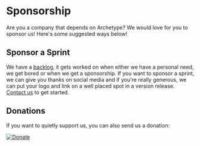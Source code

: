 # Sponsorship

Are you a company that depends on Archetype? We would love for you to sponsor us! Here's some suggested ways below!

## Sponsor a Sprint

We have a [backlog](https://github.com/kgiszewski/Archetype/issues), it gets worked on when either we have a personal need, we get bored or when we get a sponsorship. If you want to sponsor a sprint, we can give you thanks on social media and if you're really generous, we can put your logo and link on a well placed spot in a version release. [Contact us](https://twitter.com/ArchetypeKit) to get started.

## Donations

If you want to quietly support us, you can also send us a donation:

[![Donate](https://img.shields.io/badge/Donate-PayPal-green.svg)](https://www.paypal.com/cgi-bin/webscr?cmd=_s-xclick&hosted_button_id=KBKWLURGLGU6L)
